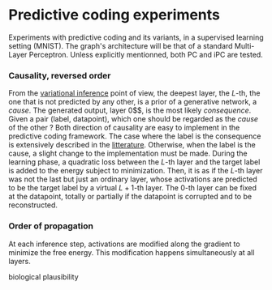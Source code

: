 # Predictive coding experiments

Experiments with predictive coding and its variants, in a supervised learning setting (MNIST).  The graph's architecture will be that of a standard Multi-Layer Perceptron. Unless explicitly mentionned, both PC and iPC are tested.

### Causality, reversed order

From the [variational inference](https://arxiv.org/pdf/2202.09467.pdf) point of view, the deepest layer, the $L$-th, the one that is not predicted by any other, is a prior of a generative network, a *cause*. The generated output, layer 0$$, is the most likely *consequence*. Given a pair (label, datapoint), which one should be regarded as the *cause* of the other ? Both direction of causality are easy to implement in the predictive coding framework. The case where the label is the consequence is extensively described in the [litterature](https://pubmed.ncbi.nlm.nih.gov/28333583/). Otherwise, when the label is the cause, a slight change to the implementation must be made. During the learning phase, a quadratic loss between the $L$-th layer and the target label is added to the energy subject to minimization. Then, it is as if the $L$-th layer was not the last but just an ordinary layer, whose activations are predicted to be the target label by a virtual $L+1$-th layer. The $0$-th layer can be fixed at the datapoint, totally or partially if the datapoint is corrupted and to be reconstructed.


### Order of propagation

At each inference step, activations are modified along the gradient to minimize the free energy. This modification happens simultaneously at all layers.  

biological plausibility
